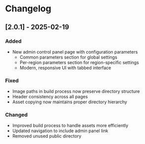# Changelog

## [2.0.1] - 2025-02-19

### Added
- New admin control panel page with configuration parameters
  - Common parameters section for global settings
  - Per-region parameters section for region-specific settings
  - Modern, responsive UI with tabbed interface

### Fixed
- Image paths in build process now preserve directory structure
- Header consistency across all pages
- Asset copying now maintains proper directory hierarchy

### Changed
- Improved build process to handle assets more efficiently
- Updated navigation to include admin panel link
- Removed unused public directory

